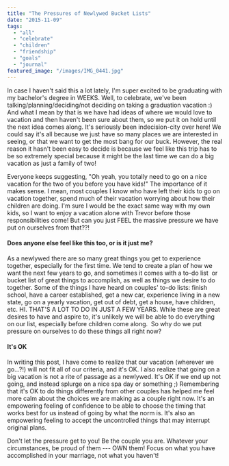 ```yaml
---
title: "The Pressures of Newlywed Bucket Lists"
date: "2015-11-09"
tags:
  - "all"
  - "celebrate"
  - "children"
  - "friendship"
  - "goals"
  - "journal"
featured_image: "/images/IMG_0441.jpg"
---
```


In case I haven't said this a lot lately, I'm super excited to be graduating with my bachelor's degree in WEEKS. Well, to celebrate, we've been talking/planning/deciding/not deciding on taking a graduation vacation :) And what I mean by that is we have had ideas of where we would love to vacation and then haven't been sure about them, so we put it on hold until the next idea comes along. It's seriously been indecision-city over here! We could say it's all because we just have so many places we are interested in seeing, or that we want to get the most bang for our buck. However, the real reason it hasn't been easy to decide is because we feel like this trip has to be so extremely special because it might be the last time we can do a big vacation as just a family of two!

Everyone keeps suggesting, "Oh yeah, you totally need to go on a nice vacation for the two of you before you have kids!" The importance of it makes sense. I mean, most couples I know who have left their kids to go on vacation together, spend much of their vacation worrying about how their children are doing. I'm sure I would be the exact same way with my own kids, so I want to enjoy a vacation alone with Trevor before those responsibilities come! But can you just FEEL the massive pressure we have put on ourselves from that??!

#### Does anyone else feel like this too, or is it just me?

As a newlywed there are so many great things you get to experience together, especially for the first time. We tend to create a plan of how we want the next few years to go, and sometimes it comes with a to-do list  or bucket list of great things to accomplish, as well as things we desire to do together. Some of the things I have heard on couples' to-do lists: finish school, have a career established, get a new car, experience living in a new state, go on a yearly vacation, get out of debt, get a house, have children, etc. HI. THAT'S A LOT TO DO IN JUST A FEW YEARS. While these are great desires to have and aspire to, it's unlikely we will be able to do everything on our list, especially before children come along.  So why do we put pressure on ourselves to do these things all right now?

#### It's OK

In writing this post, I have come to realize that our vacation (wherever we go...?!) will not fit all of our criteria, and it's OK. I also realize that going on a big vacation is not a rite of passage as a newlywed. It's OK if we end up not going, and instead splurge on a nice spa day or something ;) Remembering that it's OK to do things differently from other couples has helped me feel more calm about the choices we are making as a couple right now. It's an empowering feeling of confidence to be able to choose the timing that works best for us instead of going by what the norm is. It's also an empowering feeling to accept the uncontrolled things that may interrupt original plans.

Don't let the pressure get to you! Be the couple you are. Whatever your circumstances, be proud of them --- OWN them! Focus on what you have accomplished in your marriage, not what you haven't!

